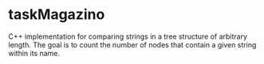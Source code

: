 # taskMagazino

C++ implementation for comparing strings in a tree structure of arbitrary length. The goal is to count the number of nodes that contain a given string within its name.
